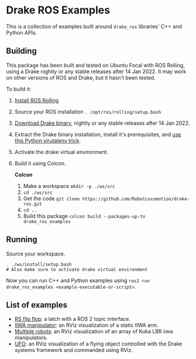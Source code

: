 # Drake ROS Examples

This is a collection of examples built around `drake_ros` libraries' C++ and
Python APIs.

## Building

This package has been built and tested on Ubuntu Focal with ROS Rolling, using a
Drake nightly or any stable releases after 14 Jan 2022.
It may work on other versions of ROS and Drake, but it hasn't been tested.

To build it:

1. [Install ROS Rolling](https://index.ros.org/doc/ros2/Installation/Rolling/)
1. Source your ROS installation `. /opt/ros/rolling/setup.bash`
1. [Download Drake binary](https://drake.mit.edu/from_binary.html), nightly or
any stable releases after 14 Jan 2022.
1. Extract the Drake binary installation, install it's prerequisites, and
[use this Python virutalenv trick](https://drake.mit.edu/from_binary.html).
1. Activate the drake virtual environment.
1. Build it using Colcon.
    
    **Colcon**
    1. Make a workspace `mkdir -p ./ws/src`
    1. `cd ./ws/src`
    1. Get the code `git clone https://github.com/RobotLocomotion/drake-ros.git`
    1. `cd ..`
    1. Build this package `colcon build --packages-up-to drake_ros_examples`
    
## Running

Source your workspace.

```
. ./ws/install/setup.bash
# Also make sure to activate drake virtual environment
```

  Now you can run C++ and Python examples using `ros2 run drake_ros_examples
  <example-executable-or-script>`.

## List of examples

- [RS flip flop](./examples/rs_flip_flop): a latch with a ROS 2 topic interface.
- [IIWA manipulator](./examples/iiwa_manipulator): an RViz visualization of a
static IIWA arm.
- [Multiple robots](./examples/multirobot): an RViz visualization of an array of
Kuka LBR iiwa manipulators.
- [UFO](./examples/multirobot): an RViz visualization of a flying object
controlled with the Drake systems framework and commanded using RViz.
